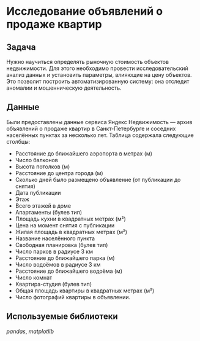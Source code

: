 # Исследование объявлений о продаже квартир

## Задача
Нужно научиться определять рыночную стоимость объектов недвижимости. Для этого необходимо провести исследовательский анализ данных и установить параметры, влияющие на цену объектов. Это позволит построить автоматизированную систему: она отследит аномалии и мошенническую деятельность.


## Данные
Были предоставлены данные сервиса Яндекс Недвижимость — архив объявлений о продаже квартир в Санкт-Петербурге и соседних населённых пунктах за несколько лет. Таблица содержала следующие столбцы:
* Расстояние до ближайшего аэропорта в метрах (м)
* Число балконов
* Высота потолков (м)
* Расстояние до центра города (м)
* Сколько дней было размещено объявление (от публикации до снятия)
* Дата публикации
* Этаж
* Всего этажей в доме
* Апартаменты (булев тип)
* Площадь кухни в квадратных метрах (м²)
* Цена на момент снятия с публикации
* Жилая площадь в квадратных метрах (м²)
* Название населённого пункта
* Свободная планировка (булев тип)
* Число парков в радиусе 3 км
* Расстояние до ближайшего парка (м)
* Число водоёмов в радиусе 3 км
* Расстояние до ближайшего водоёма (м)
* Число комнат
* Квартира-студия (булев тип)
* Общая площадь квартиры в квадратных метрах (м²)
* Число фотографий квартиры в объявлении.

## Используемые библиотеки
*pandas*, *matplotlib*
